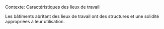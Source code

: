 Contexte: Caractéristiques des lieux de travail

Les bâtiments abritant des lieux de travail ont des structures et une solidité appropriées à leur utilisation.